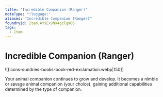 ```yaml
---
title: "Incredible Companion (Ranger)"
noteType: ":luggage:"
aliases: "Incredible Companion (Ranger)"
foundryId: Item.AY9Ex8NX4gclg9G6
tags:
  - Item
---
```


# Incredible Companion (Ranger)
![[icons-sundries-books-book-red-exclamation.webp|150]]

Your animal companion continues to grow and develop. It becomes a nimble or savage animal companion (your choice), gaining additional capabilities determined by the type of companion.
